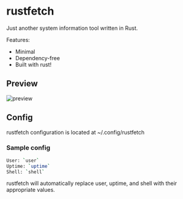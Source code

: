 # rustfetch
Just another system information tool written in Rust.  

Features:  
- Minimal
- Dependency-free
- Built with rust!

## Preview
![preview](https://media.discordapp.net/attachments/705201939708772406/1010020825811910666/unknown.png)

## Config
rustfetch configuration is located at ~/.config/rustfetch

### Sample config
```sh
User: `user`
Uptime: `uptime`
Shell: `shell`
```  
rustfetch will automatically replace user, uptime, and shell with their appropriate values.
